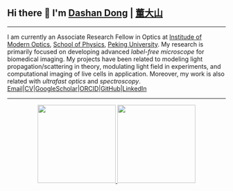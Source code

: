 ## Hi there 👋 I'm <a href="https://dashandong.github.io" title="HomePage">Dashan Dong</a> | <a href="https://translate.google.com/details?sl=zh-CN&tl=en&text=董%20大%山&op=translate" title="HomePage">董大山</a>
***
I am currently an Associate Research Fellow in Optics at [Institude of Modern Optics](http://optics.pku.edu.cn), [School of Physics](http://english.phy.pku.edu.cn), [Peking University](https://english.pku.edu.cn). My research is primarily focused on developing advanced _label-free microscope_ for biomedical imaging. My projects have been related to modeling light propagation/scattering in theory, modulating light field in experiments, and computational imaging of live cells in application. Moreover, my work is also related with _ultrafast optics_ and _spectroscopy_.
[Email](mailto:ddsh0205@gmail.com)|[CV](https://dashandong.github.io/cv/)|[GoogleScholar](https://scholar.google.com/citations?hl=en&user=cn5zJPMAAAAJ)|[ORCID](https://orcid.org/0000-0002-6135-2849)|[GitHub](https://github.com/dashandong)|[LinkedIn](https://www.linkedin.com/in/dong-dashan-231825102)
***
<div align="center">
  <a href="https://github.com/dashandong">
  <img height="180em" src="https://github-readme-stats.vercel.app/api?username=dashandong&show_icons=true&theme=dracula&include_all_commits=true&count_private=true"/>
  <img height="180em" src="https://github-readme-stats.vercel.app/api/top-langs/?username=dashandong&layout=compact&langs_count=7&theme=dracula"/>
</div>
